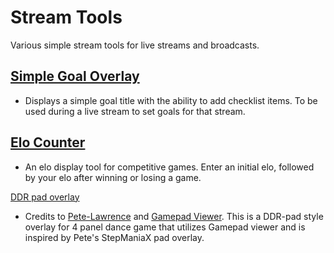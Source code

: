 # Stream Tools
Various simple stream tools for live streams and broadcasts.

## [Simple Goal Overlay]()
- Displays a simple goal title with the ability to add checklist items. To be used during a live stream to set goals for that stream.

## [Elo Counter]()
- An elo display tool for competitive games. Enter an initial elo, followed by your elo after winning or losing a game.

[DDR pad overlay](https://app.gpv.gg/?p=1&css=https%3A%2F%2Fnarlock.github.io%2Fstream-tools%2Fddr-gamepad-viewer-overlay%2Fskin.css)
- Credits to [Pete-Lawrence](https://github.com/Pete-Lawrence) and [Gamepad Viewer](https://gamepadviewer.com/#). This is a DDR-pad style overlay for 4 panel dance game that utilizes Gamepad viewer and is inspired by Pete's StepManiaX pad overlay.